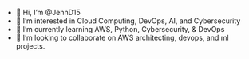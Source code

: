 - 👋 Hi, I’m @JennD15
- 👀 I’m interested in Cloud Computing, DevOps, AI, and Cybersecurity
- 🌱 I’m currently learning AWS, Python, Cybersecurity, & DevOps
- 💞️ I’m looking to collaborate on AWS architecting, devops, and ml projects.


<!---
JennD15/JennD15 is a ✨ special ✨ repository because its `README.md` (this file) appears on your GitHub profile.
You can click the Preview link to take a look at your changes.
--->
